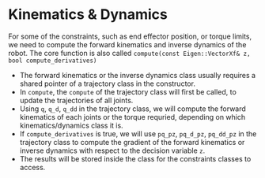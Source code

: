 # Kinematics & Dynamics

For some of the constraints, such as end effector position, or torque limits, we need to compute the forward kinematics and inverse dynamics of the robot.
The core function is also called `compute(const Eigen::VectorXf& z, bool compute_derivatives)`

 - The forward kinematics or the inverse dynamics class usually requires a shared pointer of a trajectory class in the constructor.
 - In `compute`, the `compute` of the trajectory class will first be called, to update the trajectories of all joints.
 - Using `q`, `q_d`, `q_dd` in the trajectory class, we will compute the forward kinematics of each joints or the torque requried, depending on which kinematics/dynamics class it is.
 - If `compute_derivatives` is true, we will use `pq_pz`, `pq_d_pz`, `pq_dd_pz` in the trajectory class to compute the gradient of the forward kinematics or inverse dynamics with respect to the decision variable `z`.
 - The results will be stored inside the class for the constraints classes to access.